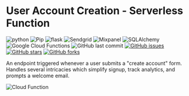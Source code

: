 # User Account Creation - Serverless Function

![python](https://img.shields.io/badge/Python-3.7-blue.svg?logo=python&longCache=true&logoColor=white&colorB=23a8e2)
![Pip](https://flat.badgen.net/pypi/v/pip?colorB=23a8e2)
![flask](https://img.shields.io/badge/flask-1.0.2-blue.svg?longCache=true&logo=python&style=flat-square&logoColor=white&colorB=23a8e2)
![Sendgrid](https://img.shields.io/badge/sendgrid-5.6.0-blue.svg?longCache=true&logo=delicious&longCache=true&style=flat-square&logoColor=white&colorB=23a8e2)
![Mixpanel](https://img.shields.io/badge/mixpanel-4.3.2-blue.svg?longCache=true&logo=coderwall&longCache=true&style=flat-square&logoColor=white&colorB=002992)
![SQLAlchemy](https://img.shields.io/badge/SQLAlchemy-1.2.12-red.svg?longCache=true&style=flat-square&logo=scala&logoColor=white)
![Google Cloud Functions](https://img.shields.io/badge/Google--Cloud--Functions-v93-blue.svg?longCache=true&logo=google&longCache=true&style=flat-square&logoColor=white&colorB=23a8e2)
![GitHub last commit](https://img.shields.io/github/last-commit/google/skia.svg?style=flat-square)
[![GitHub issues](https://img.shields.io/github/issues/toddbirchard/Link-Preview-API.svg?style=flat-square)](https://github.com/toddbirchard/ghosttheme-stockholm/issues)
[![GitHub stars](https://img.shields.io/github/stars/toddbirchard/Link-Preview-API.svg?style=flat-square&colorB=e3bb18)](https://github.com/toddbirchard/hackers-account-creation/stargazers)
[![GitHub forks](https://img.shields.io/github/forks/toddbirchard/Link-Preview-API.svg?style=flat-square)](https://github.com/toddbirchard/hackers-account-creation/network)

An endpoint triggered whenever a user submits a "create account" form. Handles several intricacies which simplify signup, track analytics, and prompts a welcome email.

![Cloud Function](https://raw.githubusercontent.com/toddbirchard/hackers-account-creation/master/img/cloudfunction.png)
